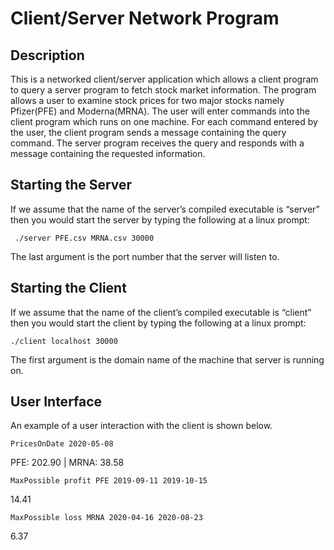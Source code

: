 # Client/Server Network Program

## Description

This is a networked client/server application which allows a client program to query a
server program to fetch stock market information. The program allows a user to examine
stock prices for two major stocks namely Pfizer(PFE) and Moderna(MRNA). The user will enter
commands into the client program which runs on one machine. For each command entered by
the user, the client program sends a message containing the query command. The server
program receives the query and responds with a message containing the requested
information. 

## Starting the Server
If we assume that the name of the server’s compiled executable is “server” then you would
start the server by typing the following at a linux prompt:

``` ./server PFE.csv MRNA.csv 30000```

The last argument is the port number that the server will listen to.

## Starting the Client
If we assume that the name of the client’s compiled executable is “client” then you would start
the client by typing the following at a linux prompt:

```./client localhost 30000```

The first argument is the domain name of the machine that server is running on.

## User Interface

An example of a user interaction with the client is shown below.

```PricesOnDate 2020-05-08```

PFE: 202.90 | MRNA: 38.58



```MaxPossible profit PFE 2019-09-11 2019-10-15```

14.41



```MaxPossible loss MRNA 2020-04-16 2020-08-23```

6.37
